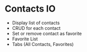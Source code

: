 # Contacts IO

- Display list of contacts
- CRUD for each contact
- Set or remove contact as favorite
- Favorite List
- Tabs (All Contacts, Favorites)
